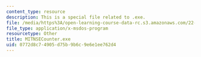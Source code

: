 ```yaml
---
content_type: resource
description: This is a special file related to .exe.
file: /media/https%3A/open-learning-course-data-rc.s3.amazonaws.com/22-s902-do-it-yourself-diy-geiger-counters-january-iap-2015/0772d8c74905d75b9b6c9e6e1ee762d4_MITNSECounter.exe
file_type: application/x-msdos-program
resourcetype: Other
title: MITNSECounter.exe
uid: 0772d8c7-4905-d75b-9b6c-9e6e1ee762d4
---
```


